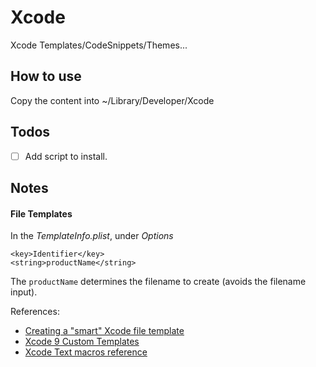 # Xcode
Xcode Templates/CodeSnippets/Themes...

## How to use
Copy the content into ~/Library/Developer/Xcode

## Todos
- [ ] Add script to install.

## Notes
#### File Templates
In the *TemplateInfo.plist*, under *Options*
```
<key>Identifier</key>
<string>productName</string>
```
The `productName` determines the filename to create (avoids the filename input).

References:
- [Creating a "smart" Xcode file template](http://swiftandpainless.com/creating-a-smart-file-template/)
- [Xcode 9 Custom Templates](https://medium.com/@dima.cheverda/xcode-9-templates-596e2ed85609)
- [Xcode Text macros reference](https://help.apple.com/xcode/mac/9.0/index.html?localePath=en.lproj#/dev7fe737ce0)
